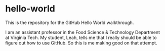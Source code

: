 # hello-world
This is the repository for the GitHub Hello World walkthrough.

I am an assistant professor in the Food Science & Technology Department at Virginia Tech.  My student, Leah, tells me that I really should be able to figure out how to use GitHub.  So this is me making good on that attempt.
